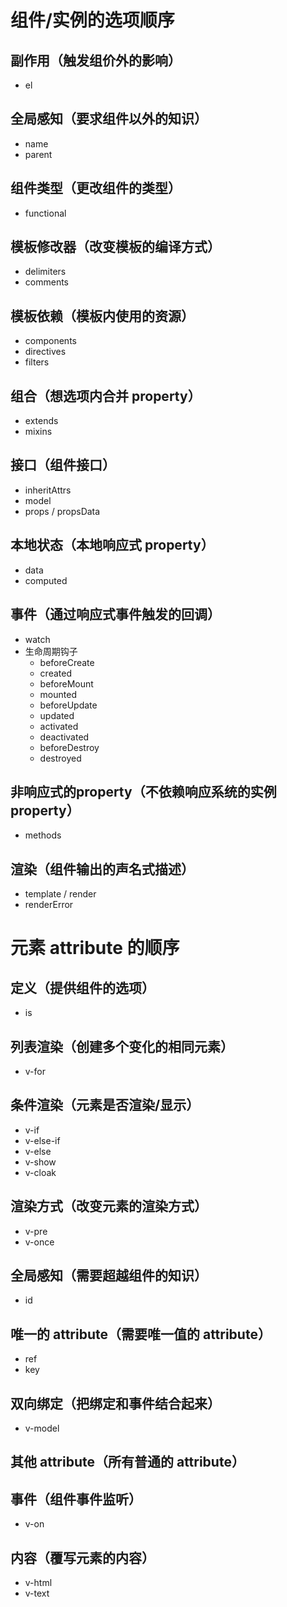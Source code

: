 # 组件/实例的选项顺序

## 副作用（触发组价外的影响）
+ el

## 全局感知（要求组件以外的知识）
+ name
+ parent

## 组件类型（更改组件的类型）
+ functional

## 模板修改器（改变模板的编译方式）
+ delimiters
+ comments

## 模板依赖（模板内使用的资源）
+ components
+ directives
+ filters

## 组合（想选项内合并 property）
+ extends
+ mixins

## 接口（组件接口）
+ inheritAttrs
+ model
+ props / propsData

## 本地状态（本地响应式 property）
+ data
+ computed

## 事件（通过响应式事件触发的回调）
+ watch
+ 生命周期钩子
  - beforeCreate
  - created
  - beforeMount
  - mounted
  - beforeUpdate
  - updated
  - activated
  - deactivated
  - beforeDestroy
  - destroyed

## 非响应式的property（不依赖响应系统的实例 property）
+ methods

## 渲染（组件输出的声名式描述）
+ template / render
+ renderError

# 元素 attribute 的顺序

## 定义（提供组件的选项）
+ is

## 列表渲染（创建多个变化的相同元素）
+ v-for

## 条件渲染（元素是否渲染/显示）
+ v-if
+ v-else-if
+ v-else
+ v-show
+ v-cloak

## 渲染方式（改变元素的渲染方式）
+ v-pre
+ v-once

## 全局感知（需要超越组件的知识）
+ id

## 唯一的 attribute（需要唯一值的 attribute）
+ ref
+ key

## 双向绑定（把绑定和事件结合起来）
+ v-model

## 其他 attribute（所有普通的 attribute）

## 事件（组件事件监听）
+ v-on

## 内容（覆写元素的内容）
+ v-html
+ v-text